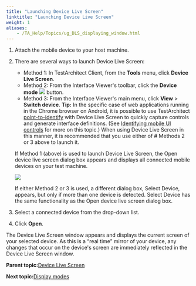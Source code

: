 ```yaml
--- 
title: "Launching Device Live Screen"
linktitle: "Launching Device Live Screen"
weight: 1
aliases: 
    - /TA_Help/Topics/ug_DLS_displaying_window.html
---
```


1.  Attach the mobile device to your host machine.

2.  There are several ways to launch Device Live Screen:

    -   Method 1: In TestArchitect Client, from the **Tools** menu, click **Device Live Screen**.
    -   Method 2: From the Interface Viewer's toolbar, click the **Device mode** ![](/images//Images/btn_device_mode_Viewer.png) button.
    -   Method 3: From the Interface Viewer's main menu, click **View** \> **Switch device**.
    **Tip:** In the specific case of web applications running in the Chrome browser on Android, it is possible to use TestArchitect [point-to-identify](/TA_Help/Topics/Interface_def_Viewer_identify.html) with Device Live Screen to quickly capture controls and generate interface definitions. \(See [Identifying mobile UI controls](/TA_Automation/Topics/aut_app_testing_mobile_web_Chrome_identifying_controls.html) for more on this topic.\) When using Device Live Screen in this manner, it is recommended that you use either of \# Methods 2 or 3 above to launch it.

    If Method 1 \(above\) is used to launch Device Live Screen, the Open device live screen dialog box appears and displays all connected mobile devices on your test machine.

    ![](/images//Images/live_view_1.png)

    If either Method 2 or 3 is used, a different dialog box, Select Device, appears, but only if more than one device is detected. Select Device has the same functionality as the Open device live screen dialog box.

3.  Select a connected device from the drop-down list.

4.  Click **Open**.


The Device Live Screen window appears and displays the current screen of your selected device. As this is a “real time” mirror of your device, any changes that occur on the device's screen are immediately reflected in the Device Live Screen window.

**Parent topic:**[Device Live Screen](/TA_Help/Topics/ug_DLS.html)

**Next topic:**[Display modes](/TA_Help/Topics/ug_DLS_display_modes.html)

